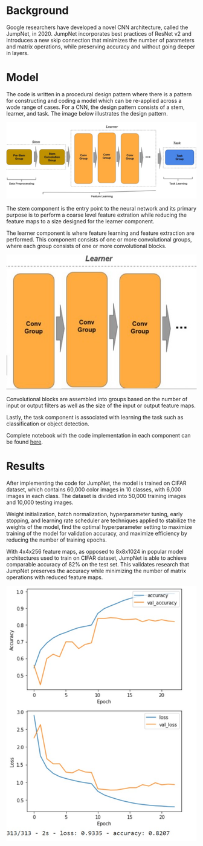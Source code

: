 # Background

Google researchers have developed a novel CNN architecture, called the JumpNet, in 2020. JumpNet incorporates best practices of ResNet v2 and introduces a new skip connection that minimizes the number of parameters and matrix operations, while preserving accuracy and without going deeper in layers.


# Model

The code is written in a procedural design pattern where there is a pattern for constructing and coding a model which can be re-applied across a wode range of cases. For a CNN, the design pattern consists of a stem, learner, and task. The image below illustrates the design pattern.

![CNN](./images/cnn.jpg)

The stem component is the entry point to the neural network and its primary purpose is to perform a coarse level feature extration while reducing the feature maps to a size designed for the learner component.

The learner component is where feature learning and feature extraction are performed. This component consists of one or more convolutional groups, where each group consists of one or more convolutional blocks. 

![Learner](./images/learner.jpg)

Convolutional blocks are assembled into groups based on the number of input or output filters as well as the size of the input or output feature maps.

Lastly, the task component is associated with learning the task such as classification or object detection.

Complete notebook with the code implementation in each component can be found [here](https://github.com/tjeng/JumpNet/blob/main/JumpNet.ipynb).

# Results

After implementing the code for JumpNet, the model is trained on CIFAR dataset, which contains 60,000 color images in 10 classes, with 6,000 images in each class. The dataset is divided into 50,000 training images and 10,000 testing images. 

Weight initialization, batch normalization, hyperparameter tuning, early stopping, and learning rate scheduler are techniques applied to stabilize the weights of the model, find the optimal hyperparameter setting to maximize training of the model for validation accuracy, and maximize efficiency by reducing the number of training epochs. 

With 4x4x256 feature maps, as opposed to 8x8x1024 in popular model architectures used to train on CIFAR dataset, JumpNet is able to achieve comparable accuracy of 82% on the test set. This validates research that JumpNet preserves the accuracy while minimizing the number of matrix operations with reduced feature maps. 

![Results](./images/results.jpg)

